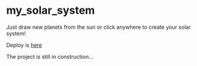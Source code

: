 # my_solar_system

Just draw new planets from the sun or click anywhere to create your solar system!

Deploy is [here](https://mad-pillow.github.io/my_solar_system/)

The project is still in construction...
